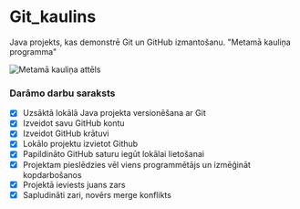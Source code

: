# Git_kaulins
Java projekts, kas demonstrē Git un GitHub izmantošanu. "Metamā kauliņa programma"

![Metamā kauliņa attēls](https://i.imgur.com/XcEUvgi.png)

### Darāmo darbu saraksts
- [x] Uzsāktā lokālā Java projekta versionēšana ar Git
- [x] Izveidot savu GitHub kontu
- [x] Izveidot GitHub krātuvi
- [x] Lokālo projektu izvietot Github
- [x] Papildināto GitHub saturu iegūt lokālai lietošanai
- [x] Projektam pieslēdzies vēl viens programmētājs un izmēģināt kopdarbošanos
- [x] Projektā ieviests juans zars
- [x] Sapludināti zari, novērs merge konflikts
